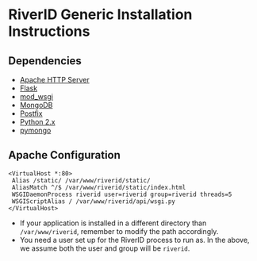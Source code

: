 # RiverID Generic Installation Instructions

## Dependencies

* [Apache HTTP Server](http://httpd.apache.org/)
* [Flask](http://flask.pocoo.org/)
* [mod_wsgi](http://code.google.com/p/modwsgi/)
* [MongoDB](http://www.mongodb.org/)
* [Postfix](http://www.postfix.org/)
* [Python 2.x](http://python.org/)
* [pymongo](http://pypi.python.org/pypi/pymongo/)

## Apache Configuration

    <VirtualHost *:80>
     Alias /static/ /var/www/riverid/static/
     AliasMatch ^/$ /var/www/riverid/static/index.html
     WSGIDaemonProcess riverid user=riverid group=riverid threads=5
     WSGIScriptAlias / /var/www/riverid/api/wsgi.py
    </VirtualHost>

* If your application is installed in a different directory than `/var/www/riverid`, remember to modify the path accordingly.
* You need a user set up for the RiverID process to run as. In the above, we assume both the user and group will be `riverid`.